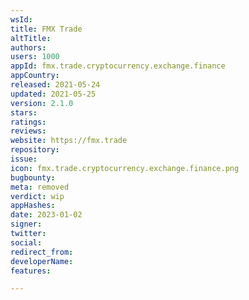 ```yaml
---
wsId: 
title: FMX Trade
altTitle: 
authors: 
users: 1000
appId: fmx.trade.cryptocurrency.exchange.finance
appCountry: 
released: 2021-05-24
updated: 2021-05-25
version: 2.1.0
stars: 
ratings: 
reviews: 
website: https://fmx.trade
repository: 
issue: 
icon: fmx.trade.cryptocurrency.exchange.finance.png
bugbounty: 
meta: removed
verdict: wip
appHashes: 
date: 2023-01-02
signer: 
twitter: 
social: 
redirect_from: 
developerName: 
features: 

---
```


